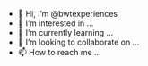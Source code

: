 - 👋 Hi, I’m @bwtexperiences
- 👀 I’m interested in ...
- 🌱 I’m currently learning ...
- 💞️ I’m looking to collaborate on ...
- 📫 How to reach me ...

<!---
bwtexperiences/bwtexperiences is a ✨ special ✨ repository because its `README.md` (this file) appears on your GitHub profile.
You can click the Preview link to take a look at your changes.
--->
